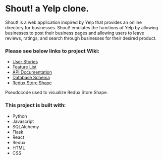 # Shout! a Yelp clone.

Shout! is a web application inspired by Yelp that provides an online directory for businesses. Shout! emulates the functions of Yelp by allowing businesses to post their business pages and allowing users to leave reviews, ratings, and search through businesses for their desired product.

### Please see below links to project Wiki:

- [User Stories](https://github.com/mikaelkuniko/yelp_clone/wiki/User-Stories)
- [Feature List](https://github.com/mikaelkuniko/yelp_clone/wiki/Features-List)
- [API Documentation](https://github.com/mikaelkuniko/yelp_clone/wiki/API-Documentation)
- [Database Schema](https://github.com/mikaelkuniko/yelp_clone/wiki/Database-Schema)
- [Redux Store Shape](https://github.com/mikaelkuniko/yelp_clone/wiki/Redux-Store-Shape)

Pseudocode used to visualize Redux Store Shape.

### This project is built with:
- Python
- Javascript
- SQLAlchemy
- Flask
- React
- Redux
- HTML
- CSS
